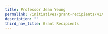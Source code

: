 ```yaml
---
title: Professor Jean Yeung
permalink: /initiatives/grant-recipients/41/
description: ""
third_nav_title: Grant Recipients
---
```

